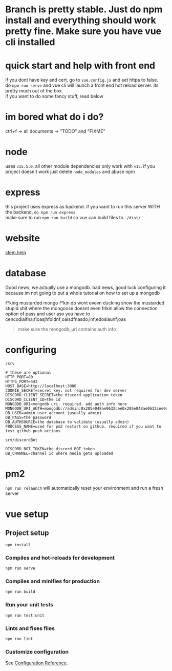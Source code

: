# Branch is pretty stable. Just do npm install and everything should work pretty fine. **Make sure you have vue cli installed**

# quick start and help with front end

if you dont have key and cert, go to `vue.config.js` and set https to false.  
do `npm run serve` and vue cli will launch a front end hot reload server. its pretty much out of the box.  
if you want to do some fancy stuff, read below

# im bored what do i do?

ctrl+f -> all documents -> "TODO" and "FIXME"

# node

uses `v15.5.0`. all other module dependencies only work with `v15`. if you project doesn't work just delete `node_modules` and abuse npm

# express

this project uses express as backend. if you want to run this server WITH the backend, `do npm run express`  
make sure to run `npm run build` so vue can build files to `./dist/`

# website

[stem.help](https://stem.help)

# database

Good news, we actually use a mongodb. bad news, good luck configuring it because im not going to put a whole tutorial on how to set up a mongodb

f*king mustarded mongo f\*kin db wont evevn ducking show the mustarded stupid shit where the mongoose doesnt even frikin allow the connection option of pass and user aso you have to cencodiaifna;fioasjhfoidnf;oaisdfnasdo;inf;edosiaunf;oas

> make sure the mongodb_uri contains auth info

# configuring
`/srv`
```env
# these are optional
HTTP_PORT=80
HTTPS_PORT=443
HOST_BASE=http://localhost:3000
COOKIE_SECRET=secret key. not required for dev server
DISCORD_CLIENT_SECRET=the discord application token
DISCORD_CLIENT_ID=the id
MONGODB_URI=mongodb uri. required. add auth info here
MONGODB_URI_AUTH=mongodb://admin:0x205e048ae0632cee0x205e048ae0632cee0x205e048ae0632cee@127.0.0.1:27017
DB_USER=admin user account (usually admin)
DB_PASS=the password
DB_AUTHSOURCE=the database to validate (usually admin)
PROCESS_NAME=used for pm2 restart on github. required if you want to test github push actions
```

`srv/discordBot`
```env
DISCORD_BOT_TOKEN=the discord BOT token
DB_CHANNEL=channel id where media gets uploaded
```

# pm2
`npm run relaunch` 
will automatically reset your environment and run a fresh server

# vue setup

## Project setup

```
npm install
```

### Compiles and hot-reloads for development

```
npm run serve
```

### Compiles and minifies for production

```
npm run build
```

### Run your unit tests

```
npm run test:unit
```

### Lints and fixes files

```
npm run lint
```

### Customize configuration

See [Configuration Reference](https://cli.vuejs.org/config/).
